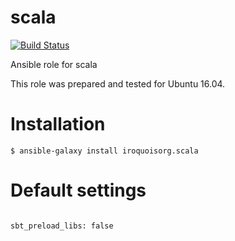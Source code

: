 # scala

[![Build Status](https://travis-ci.com/iroquoisorg/ansible-role-scala.svg?branch=master)](https://travis-ci.com/iroquoisorg/ansible-role-memcached)

Ansible role for scala

This role was prepared and tested for Ubuntu 16.04.

# Installation

`$ ansible-galaxy install iroquoisorg.scala`

# Default settings

```

sbt_preload_libs: false

```
